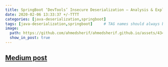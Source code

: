 ```yaml
---
title: SpringBoot ‘DevTools’ Insecure Deserialization — Analysis & Exploit
date: 2020-02-06 13:33:37 +/-TTTT
categories: [java-deserialization,springboot]
tags: [java-deserialization,springboot]     # TAG names should always be lowercase
image:
  path: https://github.com/ahmedsherif/ahmedsherif.github.io/assets/4347574/a5df0248-12a4-40c4-8fbb-eed887bdc49f
  show_in_post: true
---
```


## [Medium post](https://medium.com/@sherif_ninja/springboot-devtools-insecure-deserialization-analysis-exploit-2c4ac77c285a)

